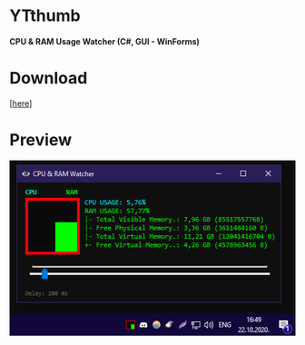 # YTthumb
#### CPU & RAM Usage Watcher (C#, GUI - WinForms)

# Download
\[[here](https://github.com/0xC0LD/utrack/raw/master/utrack/utrack/bin/Release/utrack.exe)\]

# Preview
<img src="screenshot.png" width="525" height="309">
